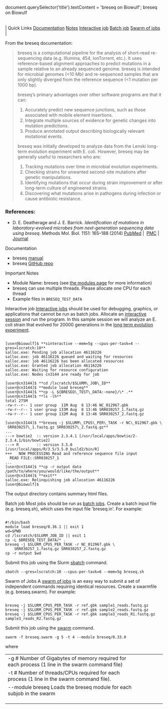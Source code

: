 

document.querySelector('title').textContent = 'breseq on Biowulf';
breseq on Biowulf


|  |
| --- |
| 
Quick Links
[Documentation](#doc)
[Notes](#notes)
[Interactive job](#int) 
[Batch job](#sbatch) 
[Swarm of jobs](#swarm) 
 |




From the breseq documentation:




> 
> 
>  breseq is a computational pipeline for the analysis of short-read
>  re-sequencing data (e.g. Illumina, 454, IonTorrent, etc.). It uses
>  reference-based alignment approaches to predict mutations in a sample
>  relative to an already sequenced genome. breseq is intended for microbial
>  genomes (<10 Mb) and re-sequenced samples that are only slightly diverged
>  from the reference sequence (<1 mutation per 1000 bp).
> 
>  breseq‘s primary advantages over other software programs are that it can:
>  1. Accurately predict new sequence junctions, such as those associated with 
>  mobile element insertions.
> 2. Integrate multiple sources of evidence for genetic changes into mutation predictions.
> 3. Produce annotated output describing biologically relevant mutational events.
> 
> 
> 
>  breseq was initially developed to analyze data from the Lenski long-term evolution 
>  experiment with E. coli. However, breseq may be generally useful to researchers who are:
> 
>  1. Tracking mutations over time in microbial evolution experiments.
> 2. Checking strains for unwanted second-site mutations after genetic manipulations.
> 3. Identifying mutations that occur during strain improvement or after 
>  long-term culture of engineered strains.
> 4. Discovering what mutations arise in pathogens during infection or cause antibiotic resistance.
> 
> 
> 


### References:


* D. E. Deatherage and J. E. Barrick. 
 *Identification of mutations in laboratory-evolved microbes from next-generation sequencing 
 data using breseq*. Methods Mol. Biol. 1151: 165–188 (2014)
 [PubMed](https://www.ncbi.nlm.nih.gov/pubmed/24838886) | 
 [PMC](https://www.ncbi.nlm.nih.gov/pmc/articles/PMC4239701/) | 
 [Journal](https://link.springer.com/protocol/10.1007%2F978-1-4939-0554-6_12)



Documentation
* breseq [manual](http://barricklab.org/twiki/pub/Lab/ToolsBacterialGenomeResequencing/documentation/index.html)
* breseq [GitHub repo](https://github.com/barricklab/breseq)


Important Notes
* Module Name: breseq (see [the modules page](/apps/modules.html) for more information)
* breseq can use multiple threads. Please allocate one CPU for each thread
* Example files in `BRESEQ_TEST_DATA`



Interactive job
[Interactive jobs](/docs/userguide.html#int) should be used for debugging, graphics, or applications that cannot be run as batch jobs.
Allocate an [interactive session](/docs/userguide.html#int) and run the program. 
In this sample session we will analyze an E. coli strain that evolved for 20000 generations
in the [long term evolution experiment](http://myxo.css.msu.edu/ecoli/).



```

[user@biowulf]$ **sinteractive --mem=5g --cpus-per-task=4 --gres=lscratch:10**
salloc.exe: Pending job allocation 46116226
salloc.exe: job 46116226 queued and waiting for resources
salloc.exe: job 46116226 has been allocated resources
salloc.exe: Granted job allocation 46116226
salloc.exe: Waiting for resource configuration
salloc.exe: Nodes cn3144 are ready for job

[user@cn3144]$ **cd /lscratch/$SLURM\_JOB\_ID**
[user@cn3144]$ **module load breseq**
[user@cn3144]$ **cp -L ${BRESEQ\_TEST\_DATA:-none}/\* .**
[user@cn3144]$ **ls -lh**
total 275M
-rw-r--r-- 1 user group  11M Aug  8 13:46 NC_012967.gbk
-rw-r--r-- 1 user group 133M Aug  8 13:46 SRR030257_1.fastq.gz
-rw-r--r-- 1 user group 132M Aug  8 13:46 SRR030257_2.fastq.gz

[user@cn3144]$ **breseq -j $SLURM\_CPUS\_PER\_TASK -r NC\_012967.gbk \
 SRR030257\_1.fastq.gz SRR030257\_2.fastq.gz**
...
---> bowtie2  :: version 2.3.4.1 [/usr/local/apps/bowtie/2-2.3.4.1/bin/bowtie2]
---> R        :: version 3.5.0 [/usr/local/apps/R/3.5/3.5.0_build2/bin/R]
+++   NOW PROCESSING Read and reference sequence file input
  READ FILE::SRR030257_1
...
[user@cn3144]$ **cp -r output data /path/to/where/you/would/like/the/output**
[user@cn3144]$ **exit**
salloc.exe: Relinquishing job allocation 46116226
[user@biowulf]$

```

The output directory contains summary html files.



Batch job
Most jobs should be run as [batch jobs](/docs/userguide.html#submit).
Create a batch input file (e.g. breseq.sh), which uses the input file 'breseq.in'. For example:



```

#!/bin/bash
module load breseq/0.36.1 || exit 1
wd=$PWD
cd /lscratch/$SLURM_JOB_ID || exit 1
cp -L $BRESEQ_TEST_DATA/* .
breseq -j $SLURM_CPUS_PER_TASK -r NC_012967.gbk \
    SRR030257_1.fastq.gz SRR030257_2.fastq.gz
cp -r output $wd

```

Submit this job using the Slurm [sbatch](/docs/userguide.html) command.



```
sbatch --gres=lscratch:10 --cpus-per-task=6 --mem=5g breseq.sh
```

Swarm of Jobs 
A [swarm of jobs](/apps/swarm.html) is an easy way to submit a set of independent commands requiring identical resources.
Create a swarmfile (e.g. breseq.swarm). For example:



```

breseq -j $SLURM_CPUS_PER_TASK -r ref.gbk sample1_reads.fastq.gz
breseq -j $SLURM_CPUS_PER_TASK -r ref.gbk sample2_reads.fastq.gz
breseq -j $SLURM_CPUS_PER_TASK -r ref.gbk sample3_reads_R1.fastq.gz sample3_reads_R2.fastq.gz

```

Submit this job using the [swarm](/apps/swarm.html) command.



```
swarm -f breseq.swarm -g 5 -t 4 --module breseq/0.33.0
```

where


|  |  |  |  |  |  |
| --- | --- | --- | --- | --- | --- |
| -g #  Number of Gigabytes of memory required for each process (1 line in the swarm command file)
 | -t #  Number of threads/CPUs required for each process (1 line in the swarm command file).
 | --module breseq  Loads the breseq module for each subjob in the swarm 
 | |
 | |
 | |








